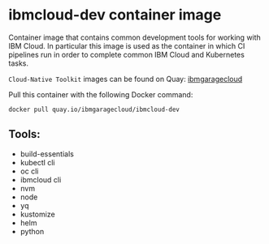 # ibmcloud-dev container image

Container image that contains common development tools for working with IBM Cloud. In particular this image
is used as the container in which CI pipelines run in order to complete common IBM Cloud and Kubernetes tasks.

`Cloud-Native Toolkit` images can be found on Quay: [ibmgaragecloud](https://quay.io/ibmgaragecloud)

Pull this container with the following Docker command:
```
docker pull quay.io/ibmgaragecloud/ibmcloud-dev
```

## Tools:

- build-essentials
- kubectl cli
- oc cli
- ibmcloud cli
- nvm
- node
- yq
- kustomize
- helm
- python
